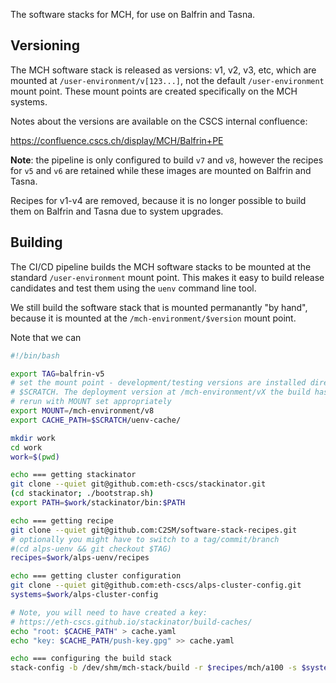The software stacks for MCH, for use on Balfrin and Tasna.

## Versioning

The MCH software stack is released as versions: v1, v2, v3, etc, which are mounted at `/user-environment/v[123...]`, not the default `/user-environment` mount point.
These mount points are created specifically on the MCH systems.

Notes about the versions are available on the CSCS internal confluence:

https://confluence.cscs.ch/display/MCH/Balfrin+PE

**Note**: the pipeline is only configured to build `v7` and `v8`, however the recipes for `v5` and `v6` are retained while these images are mounted on Balfrin and Tasna.

Recipes for v1-v4 are removed, because it is no longer possible to build them on Balfrin and Tasna due to system upgrades.

## Building

The CI/CD pipeline builds the MCH software stacks to be mounted at the standard `/user-environment` mount point.
This makes it easy to build release candidates and test them using the `uenv` command line tool.

We still build the software stack that is mounted permanantly "by hand", because it is mounted at the `/mch-environment/$version` mount point.

Note that we can 

```bash
#!/bin/bash

export TAG=balfrin-v5
# set the mount point - development/testing versions are installed directly on
# $SCRATCH. The deployment version at /mch-environment/vX the build has to be
# rerun with MOUNT set appropriately
export MOUNT=/mch-environment/v8
export CACHE_PATH=$SCRATCH/uenv-cache/

mkdir work
cd work
work=$(pwd)

echo === getting stackinator
git clone --quiet git@github.com:eth-cscs/stackinator.git
(cd stackinator; ./bootstrap.sh)
export PATH=$work/stackinator/bin:$PATH

echo === getting recipe
git clone --quiet git@github.com:C2SM/software-stack-recipes.git
# optionally you might have to switch to a tag/commit/branch
#(cd alps-uenv && git checkout $TAG)
recipes=$work/alps-uenv/recipes

echo === getting cluster configuration
git clone --quiet git@github.com:eth-cscs/alps-cluster-config.git
systems=$work/alps-cluster-config

# Note, you will need to have created a key:
# https://eth-cscs.github.io/stackinator/build-caches/
echo "root: $CACHE_PATH" > cache.yaml
echo "key: $CACHE_PATH/push-key.gpg" >> cache.yaml

echo === configuring the build stack
stack-config -b /dev/shm/mch-stack/build -r $recipes/mch/a100 -s $systems/balfrin -c ./cache.yaml -m $MOUNT
```
